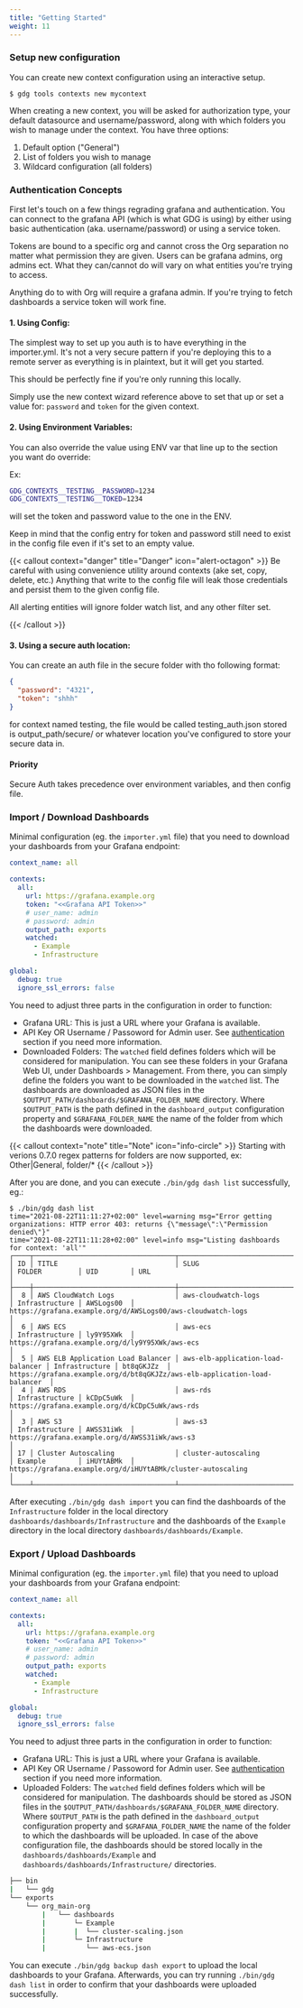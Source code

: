 ```yaml
---
title: "Getting Started"
weight: 11
---
```


### Setup new configuration

You can create new context configuration using an interactive setup.
```
$ gdg tools contexts new mycontext
```

When creating a new context, you will be asked for authorization type, your default datasource and username/password, along with which folders you wish to manage under the context. You have three options:

1. Default option ("General")
2. List of folders you wish to manage
3. Wildcard configuration (all folders)


### Authentication Concepts

First let's touch on a few things regrading grafana and authentication. You can connect to the grafana API (which is what GDG is using)
by either using basic authentication (aka. username/password) or using a service token.

Tokens are bound to a specific org and cannot cross the Org separation no matter what permission they are given.
Users can be grafana admins, org admins ect. What they can/cannot do will vary on what entities you're trying to access.

Anything do to with Org will require a grafana admin. If you're trying to fetch dashboards a service token will work fine.



#### 1. Using Config:

The simplest way to set up you auth is to have everything in the importer.yml. It's not a very secure pattern if you're
deploying this to a remote server as everything is in plaintext, but it will get you started.

This should be perfectly fine if you're only running this locally.

Simply use the new context wizard reference above to set that up or set a value for: `password` and `token` for the given context.

#### 2. Using Environment Variables:

You can also override the value using ENV var that line up to the section you want do override:

Ex:
```sh
GDG_CONTEXTS__TESTING__PASSWORD=1234
GDG_CONTEXTS__TESTING__TOKED=1234
 ```

will set the token and password value to the one in the ENV.

Keep in mind that the config entry for token and password still need to exist in the config file even if it's set to an empty value.


{{< callout context="danger" title="Danger" icon="alert-octagon" >}}
Be careful with using convenience utility around contexts (ake set, copy, delete, etc.) Anything that write to the config
file will leak those credentials and persist them to the given config file.

All alerting entities will ignore folder watch list, and any other filter set.

{{< /callout >}}

#### 3. Using a secure auth location:

You can create an auth file in the secure folder with tho following format:

```json
{
  "password": "4321",
  "token": "shhh"
}
```

for context named testing, the file would be called testing_auth.json stored is output_path/secure/ or whatever location you've
configured to store your secure data in.

#### Priority

Secure Auth takes precedence over environment variables, and then config file.

### Import / Download Dashboards

Minimal configuration (eg. the `importer.yml` file) that you need to download your dashboards from your Grafana endpoint:

```yaml
context_name: all

contexts:
  all:
    url: https://grafana.example.org
    token: "<<Grafana API Token>>"
    # user_name: admin
    # password: admin
    output_path: exports
    watched:
      - Example
      - Infrastructure

global:
  debug: true
  ignore_ssl_errors: false
```
You need to adjust three parts in the configuration in order to function:
- Grafana URL: This is just a URL where your Grafana is available.
- API Key OR Username / Passoword for Admin user. See [authentication](configuration.md) section if you need more information.
- Downloaded Folders: The `watched` field defines folders which will be considered for manipulation. You can see these folders in your Grafana Web UI, under Dashboards > Management. From there, you can simply define the folders you want to be downloaded in the `watched` list. The dashboards are downloaded as JSON files in the `$OUTPUT_PATH/dashboards/$GRAFANA_FOLDER_NAME` directory. Where `$OUTPUT_PATH` is the path defined in the `dashboard_output` configuration property and `$GRAFANA_FOLDER_NAME` the name of the folder from which the dashboards were downloaded.


{{< callout context="note" title="Note" icon="info-circle" >}}
Starting with verions 0.7.0 regex patterns for folders are now supported, ex: Other|General, folder/*
{{< /callout >}}

After you are done, and you can execute `./bin/gdg dash list` successfully, eg.:
```
$ ./bin/gdg dash list
time="2021-08-22T11:11:27+02:00" level=warning msg="Error getting organizations: HTTP error 403: returns {\"message\":\"Permission denied\"}"
time="2021-08-22T11:11:28+02:00" level=info msg="Listing dashboards for context: 'all'"
┌────┬───────────────────────────────────┬───────────────────────────────────┬────────────────┬────────────┬────────────────────────────────────────────────────────────────────────────┐
│ ID │ TITLE                             │ SLUG                              │ FOLDER         │ UID        │ URL                                                                        │
├────┼───────────────────────────────────┼───────────────────────────────────┼────────────────┼────────────┼────────────────────────────────────────────────────────────────────────────┤
│  8 │ AWS CloudWatch Logs               │ aws-cloudwatch-logs               │ Infrastructure │ AWSLogs00  │ https://grafana.example.org/d/AWSLogs00/aws-cloudwatch-logs                │
│  6 │ AWS ECS                           │ aws-ecs                           │ Infrastructure │ ly9Y95XWk  │ https://grafana.example.org/d/ly9Y95XWk/aws-ecs                            │
│  5 │ AWS ELB Application Load Balancer │ aws-elb-application-load-balancer │ Infrastructure │ bt8qGKJZz  │ https://grafana.example.org/d/bt8qGKJZz/aws-elb-application-load-balancer  │
│  4 │ AWS RDS                           │ aws-rds                           │ Infrastructure │ kCDpC5uWk  │ https://grafana.example.org/d/kCDpC5uWk/aws-rds                            │
│  3 │ AWS S3                            │ aws-s3                            │ Infrastructure │ AWSS31iWk  │ https://grafana.example.org/d/AWSS31iWk/aws-s3                             │
│ 17 │ Cluster Autoscaling               │ cluster-autoscaling               │ Example        │ iHUYtABMk  │ https://grafana.example.org/d/iHUYtABMk/cluster-autoscaling                │
└────┴───────────────────────────────────┴───────────────────────────────────┴────────────────┴────────────┴────────────────────────────────────────────────────────────────────────────┘
```
After executing `./bin/gdg dash import` you can find the dashboards of the `Infrastructure` folder in the local directory `dashboards/dashboards/Infrastructure` and the dashboards of the `Example` directory in the local directory `dashboards/dashboards/Example`.

### Export / Upload Dashboards

Minimal configuration (eg. the `importer.yml` file) that you need to upload your dashboards from your Grafana endpoint:
```yaml
context_name: all

contexts:
  all:
    url: https://grafana.example.org
    token: "<<Grafana API Token>>"
    # user_name: admin
    # password: admin
    output_path: exports
    watched:
      - Example
      - Infrastructure

global:
  debug: true
  ignore_ssl_errors: false
```
You need to adjust three parts in the configuration in order to function:
- Grafana URL: This is just a URL where your Grafana is available.
- API Key OR Username / Passoword for Admin user. See [authentication](configuration.md) section if you need more information.
- Uploaded Folders: The `watched` field defines folders which will be considered for manipulation. The dashboards should be stored as JSON files in the `$OUTPUT_PATH/dashboards/$GRAFANA_FOLDER_NAME` directory. Where `$OUTPUT_PATH` is the path defined in the `dashboard_output` configuration property and `$GRAFANA_FOLDER_NAME` the name of the folder to which the dashboards will be uploaded. In case of the above configuration file, the dashboards should be stored locally in the `dashboards/dashboards/Example` and `dashboards/dashboards/Infrastructure/` directories.

```sh
├── bin
|   └── gdg
└── exports
    └── org_main-org
        |   └── dashboards
        |       └─ Example
        |       |  └── cluster-scaling.json
        |       └─ Infrastructure
        |          └── aws-ecs.json
```
You can execute `./bin/gdg backup dash export` to upload the local dashboards to your Grafana. Afterwards, you can try running `./bin/gdg dash list` in order to confirm that your dashboards were uploaded successfully.
